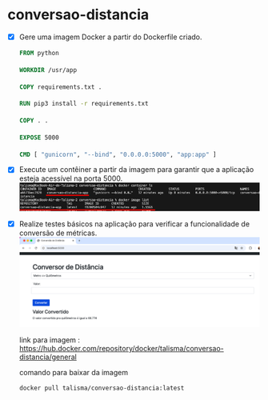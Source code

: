 # conversao-distancia

- [x] Gere uma imagem Docker a partir do Dockerfile criado.

    ```dockerfile
    FROM python

    WORKDIR /usr/app

    COPY requirements.txt .

    RUN pip3 install -r requirements.txt

    COPY . .

    EXPOSE 5000

    CMD [ "gunicorn", "--bind", "0.0.0.0:5000", "app:app" ]
    ```
- [x] Execute um contêiner a partir da imagem para garantir que a aplicação esteja acessível na porta 5000.
    <img src="assets/terminal.png">

- [x] Realize testes básicos na aplicação para verificar a funcionalidade de conversão de métricas.
    <img src="assets/web_app.png">

    link para imagem : https://hub.docker.com/repository/docker/talisma/conversao-distancia/general
    

    comando para baixar da imagem  
    
    ```bash
    docker pull talisma/conversao-distancia:latest
    ```